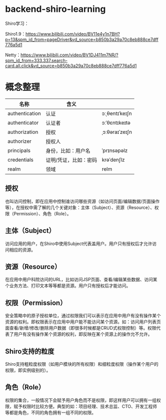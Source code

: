 # backend-shiro-learning

Shiro学习：

Shiro1.9：https://www.bilibili.com/video/BV11e4y1n7BH?p=13&spm_id_from=pageDriver&vd_source=b850b3a29a70c8eb888ce7dff776a5d1

Netty：https://www.bilibili.com/video/BV1DJ411m7NR/?spm_id_from=333.337.search-card.all.click&vd_source=b850b3a29a70c8eb888ce7dff776a5d1



# 概念整理

| 名称           | 含义                  |                |
| -------------- | --------------------- | -------------- |
| authentication | 认证                  | ɔːˌθentɪˈkeɪʃn |
| authenticator  | 认证者                | ɔːˈθɛntɪkeɪtə  |
| authorization  | 授权                  | ˌɔːθəraɪˈzeɪʃn |
| authorizer     | 授权人                |                |
| principals     | 身份，比如：用户名    | ˈprɪnsəpəlz    |
| credentials    | 证明/凭证，比如：密码 | krəˈdenʃlz     |
| realm          | 领域                  | relm           |

## 授权

也叫访问控制，即在应用中控制谁访问哪些资源（如访问页面/编辑数据/页面操作等），在授权中需了解的几个关键对象：主体（Subject）、资源（Resource）、权限（Permission）、角色（Role）。

## 主体（Subject）

访问应用的用户，在Shiro中使用Subject代表盖用户。用户只有授权后才允许访问相应的资源。

## 资源（Resource）

在应用中用户科院访问的URL，比如访问JSP页面、查看/编辑某些数据、访问某个业务方法、打印文本等等都是资源。用户只有授权后才能访问。

## 权限（Permission）

安全策略中的原子授权单位，通过权限我们可以表示在应用中用户有没有操作某个资源的权利。即权限表示在应用中用户能不能访问某个资源。如：访问用户列表页面查看/新增/修改/删除用户数据（即很多时候都是CRUD式权限控制）等。权限代表了用户有没有操作某个资源的权利，即反映在某个资源上的操作允不允许。

## Shiro支持的粒度

Shiro支持粗粒度权限（如用户模块的所有权限）和细粒度权限（操作某个用户的权限，即实例级别的）。

## 角色（Role）

权限的集合，一般情况下会赋予用户角色而不是权限，即这样用户可以拥有一组权限，赋予权限时比较方便。典型的如：项目经理、技术总监、CTO、开发工程师等都是角色，不同的角色拥有一组不同的权限。

